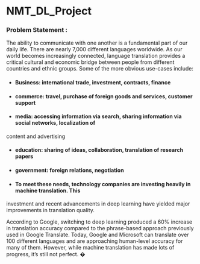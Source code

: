# NMT_DL_Project

### Problem Statement :
The ability to communicate with one another is a fundamental part of our daily life. There are nearly
7,000 different languages worldwide. As our world becomes increasingly connected, language
translation provides a critical cultural and economic bridge between people from different countries
and ethnic groups. Some of the more obvious use-cases include:
* #### Business: international trade, investment, contracts, finance
* #### commerce: travel, purchase of foreign goods and services, customer support
* #### media: accessing information via search, sharing information via social networks, localization of
content and advertising
* #### education: sharing of ideas, collaboration, translation of research papers
* #### government: foreign relations, negotiation
* #### To meet these needs, technology companies are investing heavily in machine translation. This
investment and recent advancements in deep learning have yielded major improvements in
translation quality.

According to Google, switching to deep learning produced a 60% increase in translation
accuracy compared to the phrase-based approach previously used in Google Translate. Today,
Google and Microsoft can translate over 100 different languages and are approaching human-level
accuracy for many of them.
However, while machine translation has made lots of progress, it’s still not perfect. �
